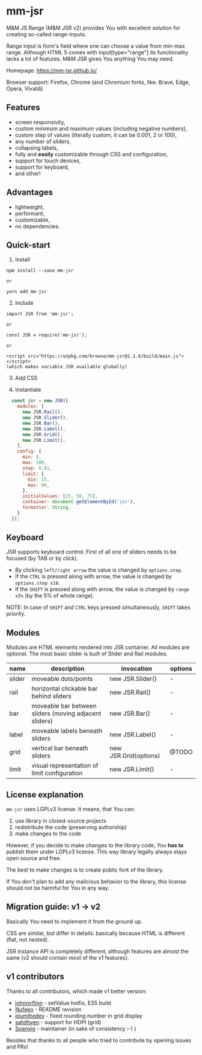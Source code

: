 # mm-jsr

M&M JS Range (M&M JSR v2) provides You with excellent solution for creating so-called range-inputs.

Range input is form's field where one can choose a value from min-max range.
Although HTML 5 comes with input[type="range"] its functionality lacks a lot of features.
M&M JSR gives You anything You may need.

Homepage: https://mm-jsr.github.io/

Browser support: Firefox, Chrome (and Chromium forks, like: Brave, Edge, Opera, Vivaldi)

## Features

- screen responsivity,
- custom minimum and maximum values (including negative numbers),
- custom step of values (literally custom, it can be 0.001, 2 or 100),
- any number of sliders,
- collapsing labels,
- fully and **easily** customizable through CSS and configuration,
- support for touch devices,
- support for keyboard,
- and other!

## Advantages

- lightweight,
- performant,
- customizable,
- no dependencies.

## Quick-start

1. Install

  ```
  npm install --save mm-jsr

  or

  yarn add mm-jsr
  ```

2. Include

  ```
  import JSR from 'mm-jsr';
  
  or

  const JSR = require('mm-jsr');

  or

  <script src="https://unpkg.com/browse/mm-jsr@1.1.6/build/main.js"></script>
  (which makes variable JSR available globally)
  ```

3. Add CSS

4. Instantiate

  ```js
    const jsr = new JSR({
      modules: [
        new JSR.Rail(),
        new JSR.Slider(),
        new JSR.Bar(),
        new JSR.Label(),
        new JSR.Grid(),
        new JSR.Limit(),
      ],
      config: {
        min: 0,
        max: 100,
        step: 0.01,
        limit: {
          min: 15,
          max: 90,
        },
        initialValues: [25, 50, 75],
        container: document.getElementById('jsr'),
        formatter: String,
      }
    });
  ```

## Keyboard

JSR supports keyboard control. First of all one of sliders needs to be focused (by TAB or by click).

- By clicking `left/right arrow` the value is changed by `options.step`.
- If the `CTRL` is pressed along with arrow, the value is changed by `options.step x10`.
- If the `SHIFT` is pressed along with arrow, the value is changed by `range x5%` (by the 5% of whole range).

NOTE: In case of `SHIFT` and `CTRL` keys pressed simultaneously, `SHIFT` takes priority.

## Modules

Modules are HTML elements rendered into JSR container.
All modules are optional. The most basic slider is built of Slider and Rail modules.

name | description | invocation | options
--- | --- | --- | ---
slider | moveable dots/points | new JSR.Slider() | -
rail | horizontal clickable bar behind sliders | new JSR.Rail() | -
bar | moveable bar between sliders (moving adjacent sliders) | new JSR.Bar() | -
label | moveable labels beneath sliders  | new JSR.Label() | -
grid | vertical bar beneath sliders | new JSR.Grid(options) | @TODO
limit | visual representation of limit configuration | new JSR.Limit() | -

## License explanation

`mm-jsr` uses LGPLv3 license. It means, that You can:

1. use library in closed-source projects
2. redistribute the code (preserving authorship)
3. make changes to the code

However, if you decide to make changes to the library code, You **has to** publish them under LGPLv3 license.
This way library legally always stays open source and free.

The best to make changes is to create public fork of the library.

If You don't plan to add any malicious behavior to the library, this license should not be harmful for You in any way.

## Migration guide: v1 -> v2

Basically You need to implement it from the ground up.

CSS are similar, but differ in details: basically because HTML is different (flat, not nested).

JSR instance API is completely different, although features are almost the same (v2 should contain most of the v1 features).

## v1 contributors

Thanks to all contributors, which made v1 better version:

- [johnnyflinn](https://github.com/johnnyflinn) - setValue hotfix, ES5 build
- [Nufeen](https://github.com/Nufeen) - README revision
- [plumthedev](https://github.com/plumthedev) - fixed rounding number in grid display
- [sahithyen](https://github.com/sahithyen) - support for HDPI (grid)
- [Soanvig](https://github.com/soanvig) - maintainer (in sake of consistency :-) )

Besides that thanks to all people who tried to contribute by opening issues and PRs!